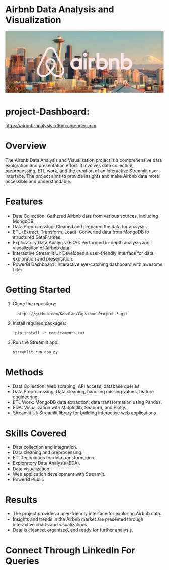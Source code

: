 # Airbnb Data Analysis and Visualization


 ![image](seattle.jpg)

# project-Dashboard:
  https://airbnb-analysis-x3qm.onrender.com 
# Overview
   The Airbnb Data Analysis and Visualization project is a comprehensive data exploration and presentation effort. It involves data collection, preprocessing, ETL work, and the creation of an interactive Streamlit user interface. The project aims to provide insights and make Airbnb data more accessible and understandable.

# Features
- Data Collection: Gathered Airbnb data from various sources, including MongoDB.
- Data Preprocessing: Cleaned and prepared the data for analysis. 
- ETL (Extract, Transform, Load): Converted data from MongoDB to structured DataFrames.
- Exploratory Data Analysis (EDA): Performed in-depth analysis and visualization of Airbnb data.
- Interactive Streamlit UI: Developed a user-friendly interface for data exploration and presentation.
- PowerBI Dashboard : Interactive eye-catching dashboard with awesome filter

# Getting Started

1. Clone the repository:
   
         https://github.com/Kobalan/Capstone-Project-3.git

2. Install required packages:
   
        pip install -r requirements.txt

3. Run the Streamlit app:

       streamlit run app.py


# Methods
- Data Collection: Web scraping, API access, database queries.
- Data Preprocessing: Data cleaning, handling missing values, feature engineering.
- ETL Work: MongoDB data extraction, data transformation using Pandas.
- EDA: Visualization with Matplotlib, Seaborn, and Plotly.
- Streamlit UI: Streamlit library for building interactive web applications.

# Skills Covered
- Data collection and integration.
- Data cleaning and preprocessing.
- ETL techniques for data transformation.
- Exploratory Data Analysis (EDA).
- Data visualization.
- Web application development with Streamlit.
- PowerBI Public


# Results
- The project provides a user-friendly interface for exploring Airbnb data.
- Insights and trends in the Airbnb market are presented through interactive charts and visualizations.
- Data is cleaned, organized, and ready for further analysis.

# Connect Through LinkedIn For Queries


